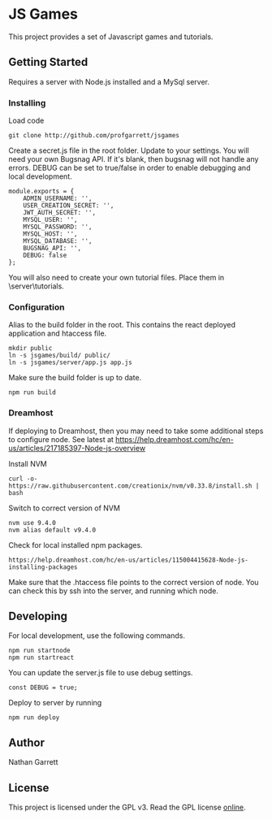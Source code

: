 # JS Games

This project provides a set of Javascript games and tutorials.



## Getting Started

Requires a server with Node.js installed and a MySql server.



### Installing

Load code 
```
git clone http://github.com/profgarrett/jsgames
```


Create a secret.js file in the root folder. Update to your settings. You will need your own Bugsnag API.  If it's blank, then bugsnag will not handle any errors.  DEBUG can be set to true/false in order to enable debugging and local development.
```
module.exports = {
	ADMIN_USERNAME: '',
	USER_CREATION_SECRET: '',
	JWT_AUTH_SECRET: '',
	MYSQL_USER: '',
	MYSQL_PASSWORD: '',
	MYSQL_HOST: '',
	MYSQL_DATABASE: '',
	BUGSNAG_API: '',
	DEBUG: false
};
```

You will also need to create your own tutorial files.  Place them in \server\tutorials.


### Configuration

Alias to the build folder in the root.  This contains the react deployed application and htaccess file.
```
mkdir public
ln -s jsgames/build/ public/
ln -s jsgames/server/app.js app.js
```

Make sure the build folder is up to date.
```
npm run build
```

### Dreamhost

If deploying to Dreamhost, then you may need to take some additional steps to configure node. See latest at https://help.dreamhost.com/hc/en-us/articles/217185397-Node-js-overview

Install NVM
```
curl -o- https://raw.githubusercontent.com/creationix/nvm/v0.33.8/install.sh | bash
```

Switch to correct version of NVM
```
nvm use 9.4.0
nvm alias default v9.4.0
```

Check for local installed npm packages.
```
https://help.dreamhost.com/hc/en-us/articles/115004415628-Node-js-installing-packages
```

Make sure that the .htaccess file points to the correct version of node. You can check this by ssh into the server, and running which node.

## Developing

For local development, use the following commands.

```
npm run startnode
npm run startreact
```

You can update the server.js file to use debug settings.
```
const DEBUG = true;
```

Deploy to server by running
```
npm run deploy  
```


## Author

Nathan Garrett

## License

This project is licensed under the GPL v3.  Read the GPL license [online](https://www.gnu.org/licenses/gpl.txt).
